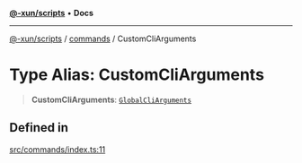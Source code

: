 [**@-xun/scripts**](../../README.md) • **Docs**

***

[@-xun/scripts](../../README.md) / [commands](../README.md) / CustomCliArguments

# Type Alias: CustomCliArguments

> **CustomCliArguments**: [`GlobalCliArguments`](../../configure/type-aliases/GlobalCliArguments.md)

## Defined in

[src/commands/index.ts:11](https://github.com/Xunnamius/xscripts/blob/fe8b5ad9410ab0311eb97e1f4a935ef57dccb99d/src/commands/index.ts#L11)
